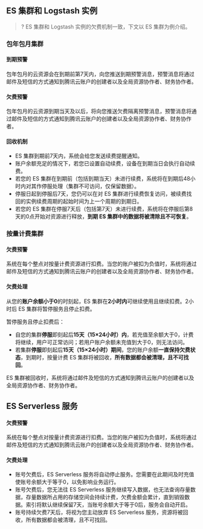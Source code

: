 ## ES 集群和 Logstash 实例
>? ES 集群和 Logstash 实例的欠费机制一致，下文以 ES 集群为例介绍。

### 包年包月集群
#### 到期预警
包年包月的云资源会在到期前第7天内，向您推送到期预警消息，预警消息将通过邮件及短信的方式通知到腾讯云账户的创建者以及全局资源协作者、财务协作者。 

#### 欠费预警
包年包月的云资源到期当天及以后，将向您推送欠费隔离预警消息，预警消息将通过邮件及短信的方式通知到腾讯云账户的创建者以及全局资源协作者、财务协作者。

#### 回收机制
- ES 集群到期前7天内，系统会给您发送续费提醒通知。
- 账户余额充足的情况下，若您已设置自动续费，设备在到期当日会执行自动续费。
- 若您的 ES 集群在到期前（包括到期当天）未进行续费，系统将在到期后48小时内对其作停服处理（集群不可访问，仅保留数据）。
- 停服日起到停服后7天，您仍可以在对 ES 集群进行续费恢复访问，被续费找回的实例续费周期的起始时间为上一个周期的到期日。
- 若您的 ES 集群在停服7天后（包括第7天）未进行续费，系统将在停服后第8天的0点开始对资源进行释放，**到期 ES 集群中的数据将被清除且不可恢复**。

### 按量计费集群
#### 欠费预警
系统在每个整点对按量计费资源进行扣费。当您的账户被扣为负值时，系统将通过邮件及短信的方式通知到腾讯云账户的创建者以及全局资源协作者、财务协作者。

#### 欠费处理
从您的**账户余额小于0**的时刻起，ES 集群在**2小时内**可继续使用且继续扣费。2小时后 ES 集群将暂停服务且停止扣费。

暂停服务且停止扣费后：
- 自您的集群**停服**即刻起后**15天（15×24小时）内**，若充值至余额大于0，计费将继续，用户可正常访问；若用户账户余额未充值到大于0，则无法访问。
- 若集群**停服**即刻起后**15天（15×24小时）期间**，您的账户余额**一直保持欠费状态**，到期时，按量计费 ES 集群将被回收，**所有数据都会被清理，且不可找回**。

ES 集群被回收时，系统将通过邮件及短信的方式通知到腾讯云账户的创建者以及全局资源协作者、财务协作者。

## ES Serverless 服务
#### 欠费预警
系统在每个整点对按量计费资源进行扣费。当您的账户被扣为负值时，系统将通过邮件及短信的方式通知到腾讯云账户的创建者以及全局资源协作者、财务协作者。

#### 欠费处理
- 账号欠费后，ES Serverless 服务将自动停止服务。您需要在此期间及时充值使账号余额大于等于0，以免影响业务运行。
- 账号欠费后，您无法往 ES Serverless 服务继续写入数据，也无法查询存量数据，存量数据所占用的存储空间会持续计费，欠费金额会累计，直到销毁数据。索引将默认继续保留7天，当账号余额大于等于0后，服务会自动开启。
- 账号持续欠费7天后，将视为您主动放弃 ES Serverless 服务，资源将被回收，所有数据都会被清理，且不可找回。

